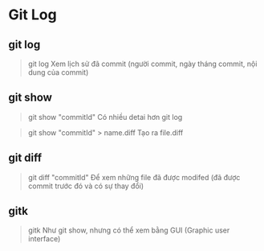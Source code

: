 # Git Log

## git log
> git log
Xem lịch sử đã commit (người commit, ngày tháng commit, nội dung của commit)

## git show
> git show "commitId"
Có nhiều detai hơn git log

> git show "commitId" > name.diff
Tạo ra file.diff

## git diff
> git diff "commitId"
Để xem những file đã được modifed (đã được commit trước đó và có sự thay đổi)

## gitk
> gitk
Như git show, nhưng có thể xem bằng GUI (Graphic user interface)